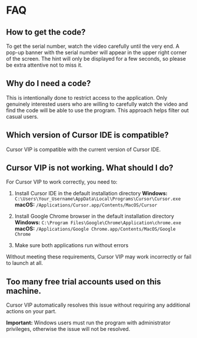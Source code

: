 # FAQ

## How to get the code?

To get the serial number, watch the video carefully until the very end. A pop-up banner with the serial number will appear in the upper right corner of the screen. The hint will only be displayed for a few seconds, so please be extra attentive not to miss it.

## Why do I need a code?
This is intentionally done to restrict access to the application. Only genuinely interested users who are willing to carefully watch the video and find the code will be able to use the program. This approach helps filter out casual users.

## Which version of Cursor IDE is compatible?

Cursor VIP is compatible with the current version of Cursor IDE.

## Cursor VIP is not working. What should I do?

For Cursor VIP to work correctly, you need to:

1. Install Cursor IDE in the default installation directory
**Windows:**
`C:\Users\Your_Username\AppData\Local\Programs\Cursor\Cursor.exe`
**macOS:**
`/Applications/Cursor.app/Contents/MacOS/Cursor`

2. Install Google Chrome browser in the default installation directory
**Windows:**
`C:\Program Files\Google\Chrome\Application\chrome.exe`
**macOS:**
`/Applications/Google Chrome.app/Contents/MacOS/Google Chrome`

3. Make sure both applications run without errors

Without meeting these requirements, Cursor VIP may work incorrectly or fail to launch at all.

## Too many free trial accounts used on this machine.

Cursor VIP automatically resolves this issue without requiring any additional actions on your part.

**Important:** Windows users must run the program with administrator privileges, otherwise the issue will not be resolved.